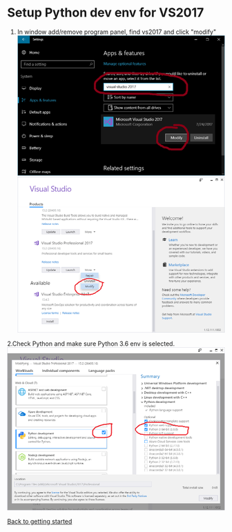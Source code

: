 # Setup Python dev env for VS2017

1. In window add/remove program panel, find vs2017 and click "modify" ![1](img/py_01.png)
![2](img/py_02.png)

2.Check Python and make sure Python 3.6 env is selected. 
![3](img/py_03.png)


[ Back to getting started]( getting_started.md )
